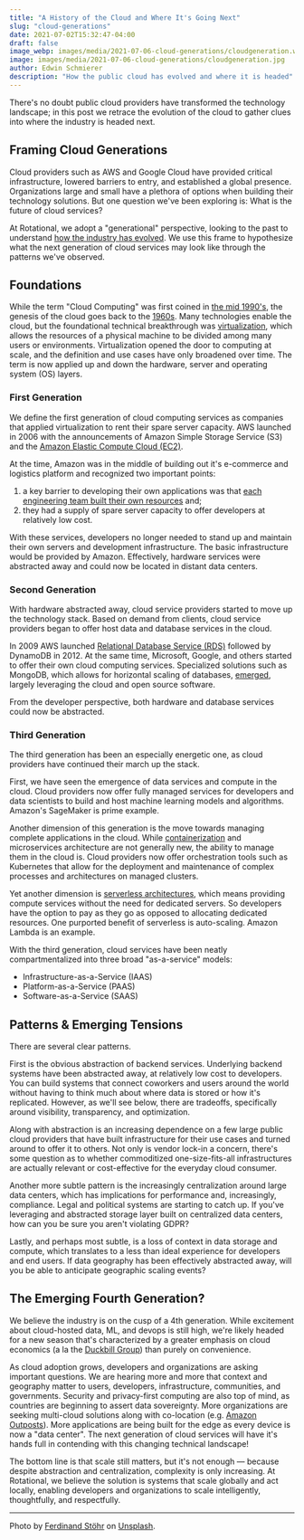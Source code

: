 ```yaml
---
title: "A History of the Cloud and Where It's Going Next"
slug: "cloud-generations"
date: 2021-07-02T15:32:47-04:00
draft: false
image_webp: images/media/2021-07-06-cloud-generations/cloudgeneration.webp
image: images/media/2021-07-06-cloud-generations/cloudgeneration.jpg
author: Edwin Schmierer
description: "How the public cloud has evolved and where it is headed"
---
```


There's no doubt public cloud providers have transformed the technology landscape; in this post we retrace the evolution of the cloud to gather clues into where the industry is headed next.

## Framing Cloud Generations
Cloud providers such as AWS and Google Cloud have provided critical infrastructure, lowered barriers to entry, and established a global presence. Organizations large and small have a plethora of options when building their technology solutions. But one question we've been exploring is: What is the future of cloud services?

At Rotational, we adopt a "generational" perspective, looking to the past to understand [how the industry has evolved](https://en.wikipedia.org/wiki/Timeline_of_Amazon_Web_Services). We use this frame to hypothesize what the next generation of cloud services may look like through the patterns we've observed.

## Foundations
While the term "Cloud Computing" was first coined in [the mid 1990's](https://www.technologyreview.com/2011/10/31/257406/who-coined-cloud-computing/), the genesis of the cloud goes back to the [1960s](https://en.wikipedia.org/wiki/Virtualization). Many technologies enable the cloud, but the foundational technical breakthrough was [virtualization](https://www.redhat.com/en/topics/virtualization/what-is-virtualization), which allows the resources of a physical machine to be divided among many users or environments. Virtualization opened the door to computing at scale, and the definition and use cases have only broadened over time. The term is now applied up and down the hardware, server and operating system (OS) layers.

### First Generation
We define the first generation of cloud computing services as companies that applied virtualization to rent their spare server capacity. AWS launched in 2006 with the announcements of Amazon Simple Storage Service (S3) and the [Amazon Elastic Compute Cloud (EC2)](https://aws.amazon.com/about-aws/whats-new/2006/08/24/announcing-amazon-elastic-compute-cloud-amazon-ec2---beta/).

At the time, Amazon was in the middle of building out it's e-commerce and logistics platform and recognized two important points:

 1. a key barrier to developing their own applications was that [each engineering team built their own resources](https://techcrunch.com/2016/07/02/andy-jassys-brief-history-of-the-genesis-of-aws/) and;
 2. they had a supply of spare server capacity to offer developers at relatively low cost.

With these services, developers no longer needed to stand up and maintain their own servers and development infrastructure. The basic infrastructure would be provided by Amazon. Effectively, hardware services were abstracted away and could now be located in distant data centers.

### Second Generation
With hardware abstracted away, cloud service providers started to move up the technology stack. Based on demand from clients, cloud service providers began to offer host data and database services in the cloud.

In 2009 AWS launched [Relational Database Service (RDS)](https://en.wikipedia.org/wiki/Amazon_Relational_Database_Service) followed by DynamoDB in 2012. At the same time, Microsoft, Google, and others started to offer their own cloud computing services. Specialized solutions such as MongoDB, which allows for horizontal scaling of databases, [emerged](https://petedejoy.com/writing/mongodb), largely leveraging the cloud and open source software.

From the developer perspective, both hardware and database services could now be abstracted.

### Third Generation
The third generation has been an especially energetic one, as cloud providers have continued their march up the stack.

First, we have seen the emergence of data services and compute in the cloud. Cloud providers now offer fully managed services for developers and data scientists to build and host machine learning models and algorithms. Amazon's SageMaker is prime example.

Another dimension of this generation is the move towards managing complete applications in the cloud. While [containerization](https://blog.aquasec.com/a-brief-history-of-containers-from-1970s-chroot-to-docker-2016) and microservices architecture are not generally new, the ability to manage them in the cloud is. Cloud providers now offer orchestration tools such as Kubernetes that allow for the deployment and maintenance of complex processes and architectures on managed clusters.

Yet another dimension is [serverless architectures](https://www.cloudflare.com/learning/serverless/what-is-serverless/), which means providing compute services without the need for dedicated servers. So developers have the option to pay as they go as opposed to allocating dedicated resources. One purported benefit of serverless is auto-scaling. Amazon Lambda is an example.

With the third generation, cloud services have been neatly compartmentalized into three broad "as-a-service" models:

 - Infrastructure-as-a-Service (IAAS)
 - Platform-as-a-Service (PAAS)
 - Software-as-a-Service (SAAS)

## Patterns & Emerging Tensions
There are several clear patterns.

First is the obvious abstraction of backend services. Underlying backend systems have been abstracted away, at relatively low cost to developers. You can build systems that connect coworkers and users around the world without having to think much about where data is stored or how it's replicated. However, as we'll see below, there are tradeoffs, specifically around visibility, transparency, and optimization.

Along with abstraction is an increasing dependence on a few large public cloud providers that have built infrastructure for their use cases and turned around to offer it to others. Not only is vendor lock-in a concern, there's some question as to whether commoditized one-size-fits-all infrastructures are actually relevant or cost-effective for the everyday cloud consumer.

Another more subtle pattern is the increasingly centralization around large data centers, which has implications for performance and, increasingly, compliance. Legal and political systems are starting to catch up. If you've leveraging and abstracted storage layer built on centralized data centers, how can you be sure you aren't violating GDPR?

Lastly, and perhaps most subtle, is a loss of context in data storage and compute, which translates to a less than ideal experience for developers and end users. If data geography has been effectively abstracted away, will you be able to anticipate geographic scaling events?

## The Emerging Fourth Generation?
We believe the industry is on the cusp of a 4th generation. While excitement about cloud-hosted data, ML, and devops is still high, we're likely headed for a new season that's characterized by a greater emphasis on cloud economics (a la the [Duckbill Group](https://www.duckbillgroup.com/services/cloud-finance-analysis/)) than purely on convenience.

As cloud adoption grows, developers and organizations are asking important questions. We are hearing more and more that context and geography matter to users, developers, infrastructure, communities, and governments. Security and privacy-first computing are also top of mind, as countries are beginning to assert data sovereignty. More organizations are seeking multi-cloud solutions along with co-location (e.g. [Amazon Outposts](https://aws.amazon.com/outposts/)). More applications are being built for the edge as every device is now a "data center". The next generation of cloud services will have it's hands full in contending with this changing technical landscape!

The bottom line is that scale still matters, but it's not enough &mdash; because despite abstraction and centralization, complexity is only increasing. At Rotational, we believe the solution is systems that scale globally and act locally, enabling developers and organizations to scale intelligently, thoughtfully, and respectfully.

***

Photo by [Ferdinand Stöhr](https://unsplash.com/@fellowferdi?utm_source=unsplash&utm_medium=referral&utm_content=creditCopyText) on [Unsplash](https://unsplash.com/s/photos/driving-into-a-cloud?utm_source=unsplash&utm_medium=referral&utm_content=creditCopyText).